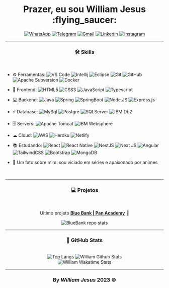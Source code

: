 <div id='header' align='center' >
  <h1>Prazer, eu sou William Jesus :flying_saucer: </h1>
</div>

<div align='center'>

[![WhatsApp](https://img.shields.io/badge/WhatsApp-25D366?style=for-the-badge&logo=whatsapp&logoColor=white)](https://api.whatsapp.com/send?phone=5511986695676)
[![Telegram](https://img.shields.io/badge/Telegram-2CA5E0?style=for-the-badge&logo=telegram&logoColor=white)](https://t.me/williamjesusdev)
[![Gmail](https://img.shields.io/badge/Gmail-D14836?style=for-the-badge&logo=gmail&logoColor=white)](mailto:williamjesusti@gmail.com)
[![Linkedin](https://img.shields.io/badge/LinkedIn-0077B5?style=for-the-badge&logo=linkedin&logoColor=white)](https://linkedin.com/in/williamjesusdev)
[![Instagram](https://img.shields.io/badge/Instagram-E4405F?style=for-the-badge&logo=instagram&logoColor=white)](https://instagram.com/williamjesus.dev)

</div>

---

<div>
  <h3 align="center">🛠️ Skills</h3>
  <br>
  
- ⚙️ Ferramentas: ![VS Code](https://img.shields.io/badge/-VS%20Code-007ACC?style=plastic&logo=visual-studio-code) 
![Intellij](https://img.shields.io/badge/IntelliJIDEA-000000.svg?style=plastic&logo=intellij-idea&logoColor=white)
![Eclipse](https://img.shields.io/badge/Eclipse-2C2255.svg?style=plastic&logo=Eclipse&logoColor=white)
![Git](https://img.shields.io/badge/GIT%20-%23F05033.svg?&style=plastic&logo=git&logoColor=white)
![GitHub](https://img.shields.io/badge/-GitHub-181717?style=plastic&logo=github)
![Apache Subversion](https://img.shields.io/badge/Subversion-%23809CC9.svg?style=plastic&logo=subversion&logoColor=white)
![Docker](https://img.shields.io/badge/Docker-2CA5E0?style=plastic&logo=docker&logoColor=white)
  
- 🚀 Frontend: ![HTML5](https://img.shields.io/badge/-HTML5-E34F26?style=plastic&logo=html5&logoColor=white)
![CSS3](https://img.shields.io/badge/-CSS3-1572B6?style=plastic&logo=css3)
![JavaScript](https://img.shields.io/badge/-JavaScript-cbb130?style=plastic&logo=javascript&logoColor=white)
![Typescript](https://img.shields.io/badge/TypeScript%20-%23007ACC.svg?style=plastic&logo=typescript&logoColor=white) 

- 💻 Backend: ![Java](https://img.shields.io/badge/Java-%23ED8B00.svg?style=plastic&logo=openjdk)
![Spring](https://img.shields.io/badge/Spring%20-%236DB33F.svg?&style=plastic&logo=spring&logoColor=white)
![SpringBoot](https://img.shields.io/badge/Spring_Boot-1B1F23?style=plastic&logo=spring-boot)
![Node.JS](https://img.shields.io/badge/Node.JS%20-%2343853D.svg?style=plastic&logo=Node.js&logoColor=white)
![Express.js](https://img.shields.io/badge/Express.JS-%23404d59?style=plastic&logo=express&logoColor=%2361DAFB)
  
- ⚡ Database: ![MySql](https://img.shields.io/badge/MySQL-005C84?&style=plastic&logo=mysql&logoColor=white)
![Postgre](https://img.shields.io/badge/PostgreSQL-316192?&style=plastic&logo=postgresql&logoColor=white)
![SQLServer](https://img.shields.io/badge/Microsoft%20SQL%20Server-CC2927?style=plastic&logo=microsoft%20sql%20server&logoColor=white)
![IBM Db2](https://img.shields.io/badge/IBM%20Db2-00952b?style=plastic&logo=ibm)
  
- 🗄️ Servers: ![Apache Tomcat](https://img.shields.io/badge/Apache%20Tomcat-%23F8DC75.svg?style=plastic&logo=apache-tomcat&logoColor=black)
![IBM Websphere](https://img.shields.io/badge/IBM%20Websphere-6e5f9b?style=plastic&logo=ibm)

- ☁ Cloud: ![AWS](https://img.shields.io/badge/Amazon_AWS-232F3E?style=plastic&logo=amazon-aws&logoColor=white)
![Heroku](https://img.shields.io/badge/Heroku-430098?style=plastic&logo=heroku&logoColor=white)
![Netlify](https://img.shields.io/badge/Netlify-00C7B7?style=plastic&logo=netlify&logoColor=white)
  
- 📚 Estudando: ![React](https://img.shields.io/badge/React-%2320232a.svg?style=plastic&logo=react&logoColor=%2361DAFB)
![React Native](https://img.shields.io/badge/React_Native-%2320232a.svg?style=plastic&logo=react&logoColor=%2361DAFB)
![NestJS](https://img.shields.io/badge/NestJS-%23E0234E.svg?style=plastic&logo=nestjs&logoColor=white)
![Next JS](https://img.shields.io/badge/Next.JS-black?style=plastic&logo=next.js&logoColor=white)
![Angular](https://img.shields.io/badge/Angular-DD0031?style=plastic&logo=angular&logoColor=white)
![TailwindCSS](https://img.shields.io/badge/Tailwindcss%20-%2338B2AC.svg?&style=plastic&logo=tailwind-css&logoColor=white)
![Bootstrap](https://img.shields.io/badge/-Bootstrap-563D7C?style=plastic&logo=bootstrap&logoColor=white)
![MongoDB](https://img.shields.io/badge/MongoDB-%234ea94b.svg?style=plastic&logo=mongodb&logoColor=white)

- 💬 Um fato sobre mim: sou viciado em séries e apaixonado por animes  

  <br>
</div>

---

<div align="center">
  <h3>💻 Projetos</h3>
  <br>
  
Ultimo projeto [**Blue Bank | Pan Academy**](https://github.com/williamjesusdev/pan-academy-blue-bank/tree/develop) 🏢

  <picture>
    <source 
      srcset="https://github-readme-stats.vercel.app/api/pin/?username=williamjesusdev&repo=pan-academy-blue-bank&theme=github_dark&hide_border=true"
      media="(prefers-color-scheme: dark)"
    />
    <source
      srcset="https://github-readme-stats.vercel.app/api/pin/?username=williamjesusdev&repo=pan-academy-blue-bank&theme=swift"
      media="(prefers-color-scheme: light), (prefers-color-scheme: no-preference)"
    />
    <img src='https://github-readme-stats.vercel.app/api/pin/?username=williamjesusdev&repo=pan-academy-blue-bank&theme=github_dark' alt='BlueBank repo stats'/>
  </picture>
  
  <br>
</div>

---

<div align="center">
  <h3>🌟 GitHub Stats</h3>
  <br>

  <div align="center">
    <picture>
      <source 
        srcset="https://github-readme-stats.vercel.app/api/top-langs/?username=williamjesusdev&layout=compact&hide_border=true&card_width=390&theme=github_dark"
        media="(prefers-color-scheme: dark)"
      />
      <source
        srcset="https://github-readme-stats.vercel.app/api/top-langs/?username=williamjesusdev&layout=compact&hide_border=true&card_width=390&theme=swift"
        media="(prefers-color-scheme: light), (prefers-color-scheme: no-preference)"
      />
      <img src='https://github-readme-stats.vercel.app/api/top-langs/?username=williamjesusdev&layout=compact&hide_border=true&card_width=390&theme=github_dark' alt='Top Langs'/>
    </picture>
    <picture>
      <source 
        srcset="https://github-readme-stats.vercel.app/api?username=williamjesusdev&hide=issues&count_private=true&show_icons=true&hide_border=true&card_width=400&theme=github_dark"
        media="(prefers-color-scheme: dark)"
      />
      <source
        srcset="https://github-readme-stats.vercel.app/api?username=williamjesusdev&hide=issues&count_private=true&show_icons=true&hide_border=true&card_width=400&theme=swift"
        media="(prefers-color-scheme: light), (prefers-color-scheme: no-preference)"
      />
      <img src='https://github-readme-stats.vercel.app/api?username=williamjesusdev&hide=issues&count_private=true&show_icons=true&hide_border=true&card_width=400&theme=github_dark' alt='William Github Stats'/>
    </picture>
  </div>
    
  <picture>
    <source 
      srcset="https://github-readme-stats.vercel.app/api/wakatime?username=williamjesusdev&langs_count=6&hide_border=true&theme=github_dark"
      media="(prefers-color-scheme: dark)"
    />
    <source
      srcset="https://github-readme-stats.vercel.app/api/wakatime?username=williamjesusdev&langs_count=6&hide_border=true&theme=swift"
      media="(prefers-color-scheme: light), (prefers-color-scheme: no-preference)"
    />
    <img src='https://github-readme-stats.vercel.app/api/wakatime?username=williamjesusdev&langs_count=6&hide_border=true&theme=github_dark' alt='William Wakatime Stats'/>
  </picture>

  <br>
</div>

---

<h3 align='center'>By<em> William Jesus </em>2023 ©</h3>